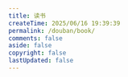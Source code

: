 ```yaml
---
title: 读书
createTime: 2025/06/16 19:39:39
permalink: /douban/book/
comments: false
aside: false
copyright: false
lastUpdated: false
---
```



<idouban type="book" douban-id="263165274" />
